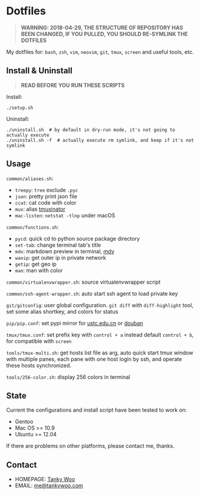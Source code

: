 # Dotfiles #

> **WARNING: 2018-04-29, THE STRUCTURE OF REPOSITORY HAS BEEN CHANGED, IF YOU PULLED, YOU SHOULD RE-SYMLINK THE DOTFILES**

My dotfiles for: `bash`, `zsh`, `vim`, `neovim`, `git`, `tmux`, `screen` and useful tools, etc.


## Install & Uninstall ##

> **READ BEFORE YOU RUN THESE SCRIPTS**

Install:

	./setup.sh

Uninstall:

	./uninstall.sh  # by default in dry-run mode, it's not going to actually execute
	./uninstall.sh -f  # actually execute rm symlink, and keep if it's not symlink


## Usage  ##

`common/aliases.sh`:
- `treepy`: `tree` exclude `.pyc`
- `json`: pretty print json file
- `ccat`: cat code with color
- `mux`: alias [tmuxinator](https://github.com/tmuxinator/tmuxinator)
- `mac-listen`: `netstat -tlnp` under macOS

`common/functions.sh`:
- `pycd`: quick cd to python source package directory
- `set-tab`: change terminal tab's title
- `mdv`: markdown preview in terminal, [mdv](https://github.com/axiros/terminal_markdown_viewer)
- `wanip`: get outer ip in private network
- `getip`: get geo ip
- `man`: man with color

`common/virtualenvwrapper.sh`: source virtualenvwrapper script

`common/ssh-agent-wrapper.sh`: auto start ssh agent to load private key

`git/gitconfig`: user global configuration. `git diff` with `diff-highlight` tool, set some alias shortkey, and colors for status

`pip/pip.conf`: set pypi mirror for [ustc.edu.cn](https://mirrors.ustc.edu.cn/pypi/web/) or [douban](http://pypi.doubanio.com/)

`tmux/tmux.conf`: set prefix key with `control + a` instead default `control + b`, for compatible with `screen`

`tools/tmux-multi.sh`: get hosts list file as arg, auto quick start tmux window with multiple panes, each pane with one host login by ssh, and operate these hosts synchronized.

`tools/256-color.sh`: display 256 colors in terminal


## State ##

Current the configurations and install script have been tested to work on:

* Gentoo
* Mac OS >= 10.9
* Ubuntu >= 12.04

If there are problems on other platforms, please contact me, thanks.


## Contact ##

- HOMEPAGE: [Tanky Woo](http://tankywoo.com/)
- EMAIL: <me@tankywoo.com>
